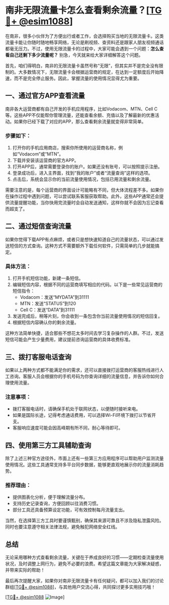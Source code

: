 # 南非无限流量卡怎么查看剩余流量？[[TG💪+ @esim1088](https://t.me/s/esim1088)]

在南非，很多小伙伴为了方便出行或者工作，会选择购买当地的无限流量卡。这类流量卡能让你随时随地畅享网络，无论是刷视频、查资料还是跟家人朋友视频通话都毫无压力。不过，使用无限流量卡的过程中，大家可能会遇到一个问题：**怎么查看自己还剩下多少流量呢？** 别急，今天就来给大家详细解答这个问题。

首先，咱们得明白，南非的无限流量卡虽然号称“无限”，但其实并不是完全没有限制的。大多数情况下，无限流量卡会根据运营商的规定，在达到一定额度后开始降速，而不是完全停止服务。因此，掌握流量的使用情况显得尤为重要。

## 一、通过官方APP查看流量

南非各大运营商都有自己开发的手机应用程序，比如Vodacom、MTN、Cell C等。这些APP不仅能帮你管理流量，还能查看余额、充值以及了解最新的优惠活动。如果你已经下载了对应的APP，那么查看剩余流量就变得非常简单。

### **步骤如下：**

1. 打开你的手机应用商店，搜索你所使用的运营商名称，例如“Vodacom”或“MTN”。
2. 下载并安装该运营商的官方APP。
3. 打开APP后，通常需要登录你的账户。如果还没有账号，可以按照提示注册。
4. 登录成功后，进入主界面，找到“我的账户”或者“流量查询”这样的选项。
5. 点击后，系统会显示你的当前流量使用情况，包括已用流量和剩余流量。

需要注意的是，每个运营商的界面设计可能略有不同，但大体流程差不多。如果你在操作过程中遇到问题，可以尝试联系客服获取帮助。此外，这些APP通常还会提供流量提醒功能，当你快用完流量时会自动发送通知，这样你就不会因为忘记查看而超支了。

## 二、通过短信查询流量

如果你觉得下载APP有点麻烦，或者只是想快速知道自己的流量状态，可以通过发送短信的方式查询。这种方式不需要额外下载任何软件，只需简单的几步就能搞定。

### **具体方法：**

1. 打开手机短信功能，新建一条短信。
2. 编辑短信内容，根据不同的运营商填写相应的代码。以下是一些常见运营商的短信指令：
   - Vodacom：发送“MYDATA”到31111
   - MTN：发送“STATUS”到120
   - Cell C：发送“DATA”到31111
3. 发送完成后，稍等片刻，你会收到一条包含你当前流量使用情况的短信回复。
4. 根据短信内容确认你的剩余流量。

这种方法简单快捷，适合那些不想花太多时间去学习复杂操作的人群。不过，发送短信可能会产生少量费用，建议提前咨询运营商的具体收费标准。

## 三、拨打客服电话查询

如果以上两种方式都不能满足你的需求，还可以直接拨打运营商的客服热线进行人工咨询。客服人员会根据你的手机号码为你查询详细的流量信息，并告诉你如何合理使用流量。

### **注意事项：**

- 拨打客服电话时，请确保手机处于联网状态，以便随时接听来电。
- 如果是国际长途，记得考虑通话费用，可以选择Wi-Fi环境下拨打以节省开支。
- 客服响应速度可能会因高峰期有所不同，耐心等待即可。

## 四、使用第三方工具辅助查询

除了上述三种官方途径外，市面上还有一些第三方应用程序可以帮助用户监测流量使用情况。这些工具通常支持多平台同步数据，能够更直观地展示你的流量消耗趋势。

### **推荐理由：**

- 提供图表化分析，便于理解流量分布。
- 支持历史记录查询，方便回顾以往消费习惯。
- 部分工具还具备预算设定功能，可有效控制每月流量支出。

当然，在选择第三方工具时要谨慎甄别，确保其来源可靠且不涉及隐私泄露风险。同时也要注意遵守相关法律法规，避免触犯网络安全红线。

## 总结

无论采用哪种方式查看剩余流量，关键在于养成良好的习惯——定期检查流量使用状况，及时调整上网行为，避免不必要的浪费。希望这篇文章能为大家解决疑惑，并带来实际的帮助！

最后再次提醒大家，如果你对南非无限流量卡有任何疑问，都可以加入我们的讨论群组[[TG💪+ @esim1088](https://t.me/s/esim1088)]，与其他用户交流心得，共同探讨更多实用技巧哦！

[[TG💪+ @esim1088](https://t.me/s/esim1088) ![Image](https://i.postimg.cc/4NQfJmqS/Snipaste-2025-05-13-00-14-12.png)]